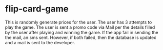 # flip-card-game
This is randomly generate prices for the user. The user has 3 attempts to play the game.
The user is sent a promo code via Mail per the details filled by the user after playing and winning the game.
If the app fail in sending the the mail, an sms sent. However, if both failed, then the database is updated and a mail is sent to the developer.

